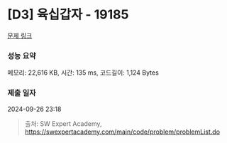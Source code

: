 # [D3] 육십갑자 - 19185 

[문제 링크](https://swexpertacademy.com/main/code/problem/problemDetail.do?contestProbId=AYzIZNkq-v4DFAQ9) 

### 성능 요약

메모리: 22,616 KB, 시간: 135 ms, 코드길이: 1,124 Bytes

### 제출 일자

2024-09-26 23:18



> 출처: SW Expert Academy, https://swexpertacademy.com/main/code/problem/problemList.do